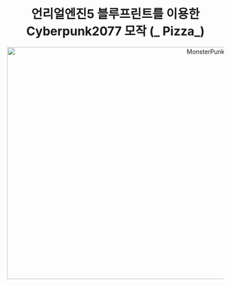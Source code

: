 
<div align="center">

# 언리얼엔진5 블루프린트를 이용한 Cyberpunk2077 모작 (_ Pizza_)

<img width="960" height="540" alt="MonsterPunkPreview" src="https://github.com/user-attachments/assets/c866c71f-bbf1-4df8-9343-fbbec19b9c02" />

